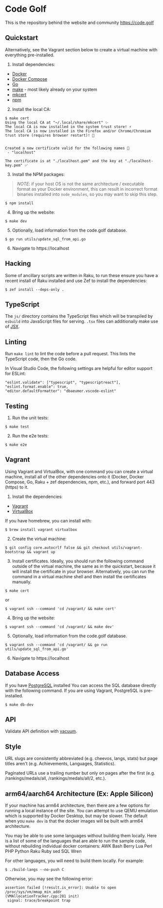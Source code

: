 # Code Golf

This is the repository behind the website and community https://code.golf

## Quickstart

Alternatively, see the Vagrant section below to create a virtual machine with everything pre-installed.

1. Install dependencies:
* [Docker](https://docs.docker.com/engine/install/)
* [Docker Compose](https://docs.docker.com/compose/install/)
* [Go](https://golang.org/doc/install)
* [make](https://www.gnu.org/software/make/) - most likely already on your system
* [mkcert](https://github.com/FiloSottile/mkcert#installation)
* [npm](https://www.npmjs.com/get-npm)

2. Install the local CA:
```
$ make cert
Using the local CA at "~/.local/share/mkcert" ✨
The local CA is now installed in the system trust store! ⚡️
The local CA is now installed in the Firefox and/or Chrome/Chromium trust store (requires browser restart)! 🦊


Created a new certificate valid for the following names 📜
 - "localhost"

The certificate is at "./localhost.pem" and the key at "./localhost-key.pem" ✅
```

3. Install the NPM packages:

> *NOTE*: if your host OS is not the same architecture / executable format as
> your Docker environment, this can result in incorrect format binaries installed
> into `node_modules`, so you may want to skip this step.

```
$ npm install
```

4. Bring up the website:
```
$ make dev
```

5. Optionally, load information from the code.golf database.
```
$ go run utils/update_sql_from_api.go
```

6. Navigate to https://localhost

## Hacking

Some of ancillary scripts are written in Raku, to run these ensure you have a
recent install of Raku installed and use Zef to install the dependencies:
```
$ zef install --deps-only .
```

## TypeScript

The `js/` directory contains the TypeScript files which will be transpiled by
`esbuild` into JavaScript files for serving. `.tsx` files can additionally
make use of [JSX](https://www.typescriptlang.org/docs/handbook/jsx.html).

## Linting

Run `make lint` to lint the code before a pull request. This lints the TypeScript code, then the Go code.

In Visual Studio Code, the following settings are helpful for editor support for ESLint:

```
"eslint.validate": ["typescript", "typescriptreact"],
"eslint.format.enable": true,
"editor.defaultFormatter": "dbaeumer.vscode-eslint"
```

## Testing

1. Run the unit tests:
```
$ make test
```

2. Run the e2e tests:
```
$ make e2e
```

## Vagrant

Using Vagrant and VirtualBox, with one command you can create a virtual machine, install all of the other dependencies onto it (Docker, Docker Compose, Go, Raku + zef dependencies, npm, etc.), and forward port 443 (https) to it.

1. Install the dependencies:
* [Vagrant](https://www.vagrantup.com/downloads)
* [VirtualBox](https://www.virtualbox.org/)

If you have homebrew, you can install with:
```
$ brew install vagrant virtualbox
```

2. Create the virtual machine:
```
$ git config core.autocrlf false && git checkout utils/vagrant-bootstrap && vagrant up
```

3. Install certificates. Ideally, you should run the following command outside of the virtual machine, the same as in the quickstart, because it will install the certificate in your browser. Alternatively, you can run the command in a virtual machine shell and then install the certificates manually.
```
$ make cert
```
or
```
$ vagrant ssh --command 'cd /vagrant/ && make cert'
```

4. Bring up the website:
```
$ vagrant ssh --command 'cd /vagrant/ && make dev'
```

5. Optionally, load information from the code.golf database.
```
$ vagrant ssh --command 'cd /vagrant/ && go run utils/update_sql_from_api.go'
```

6. Navigate to https://localhost

## Database Access

If you have [PostgreSQL](https://www.postgresql.org/download/) installed You can access the SQL database directly with the following command. If you are using Vagrant, PostgreSQL is pre-installed.
```
$ make db-dev
```

## API

Validate API definition with [vacuum](https://api.quobix.com/report?url=https://code.golf/api).

## Style

URL slugs are consistently abbreviated (e.g. cheevos, langs, stats) but page
titles aren't (e.g. Achievements, Languages, Statistics).

Paginated URLs use a trailing number but only on pages after the first (e.g.
/rankings/medals/all, /rankings/medals/all/2, etc.).

## arm64/aarch64 Architecture (Ex: Apple Silicon)

If your machine has arm64 architecture, then there are a few options for running a local instance of the site.
You can attempt to use QEMU emulation which is supported by Docker Desktop, but may be slower.
The default when you `make dev` is that the docker images will be built with arm64 architecture.

You may be able to use some languages without building them locally.
Here is a list of some of the languages that are able to run the sample code, without rebuilding individual docker containers:
AWK
Bash
Berry
Lua
Perl
PHP
Python
Raku
Ruby
sed
SQL
Wren

For other languages, you will need to build them locally. For example:
```
$ ./build-langs --no-push C
```

Otherwise, you may see the following error:
```
assertion failed [!result.is_error]: Unable to open /proc/sys/vm/mmap_min_addr
(VMAllocationTracker.cpp:281 init)
 signal: trace/breakpoint trap
 ```

